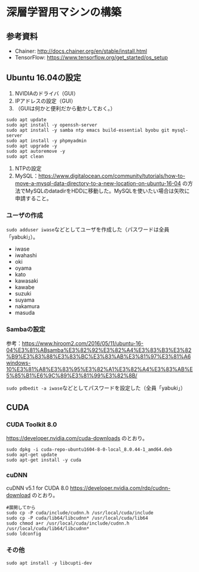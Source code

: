 # 深層学習用マシンの構築

## 参考資料

+ Chainer: http://docs.chainer.org/en/stable/install.html
+ TensorFlow: https://www.tensorflow.org/get_started/os_setup

## Ubuntu 16.04の設定

1. NVIDIAのドライバ（GUI）
1. IPアドレスの設定（GUI）
1. （GUIは何かと便利だから動かしておく。）


```
sudo apt update
sudo apt install -y openssh-server
sudo apt install -y samba ntp emacs build-essential byobu git mysql-server
sudo apt install -y phpmyadmin
sudo apt upgrade -y
sudo apt autoremove -y
sudo apt clean
```

1. NTPの設定
1. MySQL：https://www.digitalocean.com/community/tutorials/how-to-move-a-mysql-data-directory-to-a-new-location-on-ubuntu-16-04 の方法でMySQLのdatadirをHDDに移動した。MySQLを使いたい場合は矢吹に申請すること。

### ユーザの作成

`sudo adduser iwase`などとしてユーザを作成した（パスワードは全員「yabuki」）。

+ iwase
+ iwahashi
+ oki
+ oyama
+ kato
+ kawasaki
+ kawabe
+ suzuki
+ suyama
+ nakamura
+ masuda

### Sambaの設定  

参考：https://www.hiroom2.com/2016/05/11/ubuntu-16-04%E3%81%ABsamba%E3%82%92%E3%82%A4%E3%83%B3%E3%82%B9%E3%83%88%E3%83%BC%E3%83%AB%E3%81%97%E3%81%A6windows-10%E3%81%A8%E3%83%95%E3%82%A1%E3%82%A4%E3%83%AB%E5%85%B1%E6%9C%89%E3%81%99%E3%82%8B/

`sudo pdbedit -a iwase`などとしてパスワードを設定した（全員「yabuki」）

## CUDA

### CUDA Toolkit 8.0

https://developer.nvidia.com/cuda-downloads のとおり。

```
sudo dpkg -i cuda-repo-ubuntu1604-8-0-local_8.0.44-1_amd64.deb
sudo apt-get update
sudo apt-get install -y cuda
```

### cuDNN

cuDNN v5.1 for CUDA 8.0 https://developer.nvidia.com/rdp/cudnn-download のとおり。

```
#展開してから
sudo cp -P cuda/include/cudnn.h /usr/local/cuda/include
sudo cp -P cuda/lib64/libcudnn* /usr/local/cuda/lib64
sudo chmod a+r /usr/local/cuda/include/cudnn.h /usr/local/cuda/lib64/libcudnn*
sudo ldconfig
```

### その他

```
sudo apt install -y libcupti-dev
```
